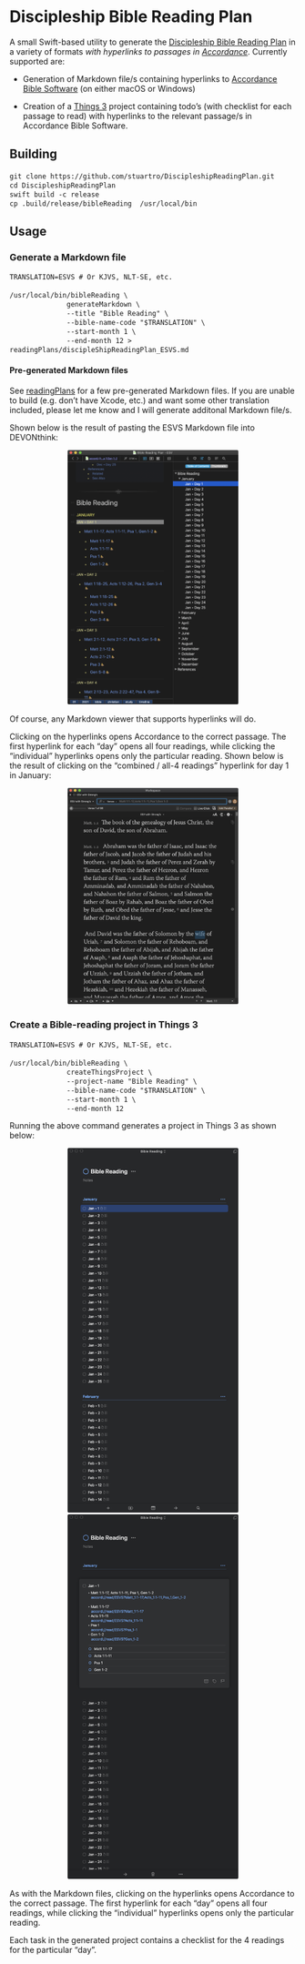# Discipleship Bible Reading Plan

A small Swift-based utility to generate the [Discipleship Bible Reading Plan](https://www.navigators.org/resource/bible-reading-plans) in a variety of formats *with hyperlinks to passages in [Accordance](https://www.accordancebible.com/)*. Currently supported are:

- Generation of Markdown file/s containing hyperlinks to [Accordance Bible Software](https://www.accordancebible.com/) (on either macOS or Windows)

- Creation of a [Things 3](https://culturedcode.com/things/) project containing todo’s (with checklist for each passage to read) with hyperlinks to the relevant passage/s in Accordance Bible Software.

## Building

```lang-shell
git clone https://github.com/stuartro/DiscipleshipReadingPlan.git
cd DiscipleshipReadingPlan
swift build -c release
cp .build/release/bibleReading  /usr/local/bin
```

## Usage

### Generate a Markdown file
```lang-shell
TRANSLATION=ESVS # Or KJVS, NLT-SE, etc.

/usr/local/bin/bibleReading \
              generateMarkdown \
              --title "Bible Reading" \
              --bible-name-code "$TRANSLATION" \
              --start-month 1 \
              --end-month 12 > readingPlans/discipleShipReadingPlan_ESVS.md
```

#### Pre-generated Markdown files

See [readingPlans](readingPlans/) for a few pre-generated Markdown files. If you are unable to build (e.g. don’t have Xcode, etc.) and want some other translation included, please let me know and I will generate additonal Markdown file/s.

Shown below is the result of pasting the ESVS Markdown file into DEVONthink:

<p align="center">
  <img src="resources/ESVReadingPlan_shown_in_DEVONthink.png" width="300" />
</p>

Of course, any Markdown viewer that supports hyperlinks will do.

Clicking on the hyperlinks opens Accordance to the correct passage. The first hyperlink for each “day” opens all four readings, while clicking the “individual” hyperlinks opens only the particular reading. Shown below is the result of clicking on the “combined / all-4 readings” hyperlink for day 1 in January:

<p align="center">
  <img src="resources/AccordanceScreenshot1.png" width="300" />
</p>

### Create a Bible-reading project in Things 3
```lang-shell
TRANSLATION=ESVS # Or KJVS, NLT-SE, etc.

/usr/local/bin/bibleReading \
              createThingsProject \
              --project-name "Bible Reading" \
              --bible-name-code "$TRANSLATION" \
              --start-month 1 \
              --end-month 12
```

Running the above command generates a project in Things 3 as shown below:

<p align="center">
  <img src="resources/ThingsScreenshot1.png" width="300" />
  <img src="resources/ThingsScreenshot2.png" width="300" />
</p>

As with the Markdown files, clicking on the hyperlinks opens Accordance to the correct passage. The first hyperlink for each “day” opens all four readings, while clicking the “individual” hyperlinks opens only the particular reading.

Each task in the generated project contains a checklist for the 4 readings for the particular “day”.
